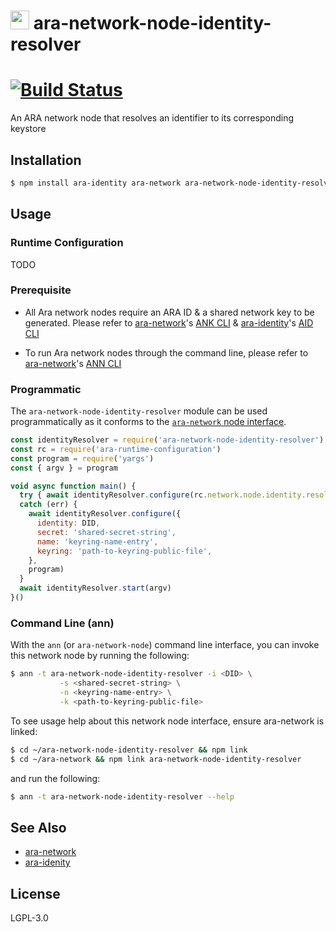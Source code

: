 <img src="https://github.com/AraBlocks/docs/blob/master/ara.png" width="30" height="30" /> ara-network-node-identity-resolver
======================================

[![Build Status](https://travis-ci.com/AraBlocks/ara-network-node-identity-resolver.svg?token=Ty4yTmKT8aELetQd1xZp&branch=master)](https://travis-ci.com/AraBlocks/ara-network-node-identity-resolver)
==================================

An ARA network node that resolves an identifier to its corresponding keystore

## Installation

```sh
$ npm install ara-identity ara-network ara-network-node-identity-resolver
```

## Usage

### Runtime Configuration

TODO


### Prerequisite

* All Ara network nodes require an ARA ID & a shared network key to be generated. Please refer to [ara-network](https://github.com/AraBlocks/ara-network)'s [ANK CLI](https://github.com/AraBlocks/ara-network/blob/master/bin/ara-network-keys) & [ara-identity](https://github.com/AraBlocks/ara-identity)'s [AID CLI](https://github.com/AraBlocks/ara-identity/blob/master/bin/ara-identity)

* To run Ara network nodes through the command line, please refer to [ara-network](https://github.com/AraBlocks/ara-network)'s [ANN CLI](https://github.com/AraBlocks/ara-network/blob/master/bin/ara-network-node)


### Programmatic

[interface]: https://github.com/AraBlocks/ara-network/blob/master/README.md

The `ara-network-node-identity-resolver` module can be used programmatically as it
conforms to the [`ara-network` node interface][interface].

```js
const identityResolver = require('ara-network-node-identity-resolver')
const rc = require('ara-runtime-configuration')
const program = require('yargs')
const { argv } = program

void async function main() {
  try { await identityResolver.configure(rc.network.node.identity.resolver, program) }
  catch (err) {
    await identityResolver.configure({
      identity: DID,
      secret: 'shared-secret-string',
      name: 'keyring-name-entry',
      keyring: 'path-to-keyring-public-file',
    },
    program)
  }
  await identityResolver.start(argv)
}()
```

### Command Line (ann)

With the `ann` (or `ara-network-node`) command line interface, you can
invoke this network node by running the following:

```sh
$ ann -t ara-network-node-identity-resolver -i <DID> \
           -s <shared-secret-string> \
           -n <keyring-name-entry> \
           -k <path-to-keyring-public-file>
```

To see usage help about this network node interface, ensure ara-network is linked:
```sh
$ cd ~/ara-network-node-identity-resolver && npm link
$ cd ~/ara-network && npm link ara-network-node-identity-resolver
```
and run the following:
```sh
$ ann -t ara-network-node-identity-resolver --help
```

## See Also

* [ara-network](https://github.com/arablocks/ara-network)
* [ara-idenity](https://github.com/AraBlocks/ara-identity)

## License

LGPL-3.0

